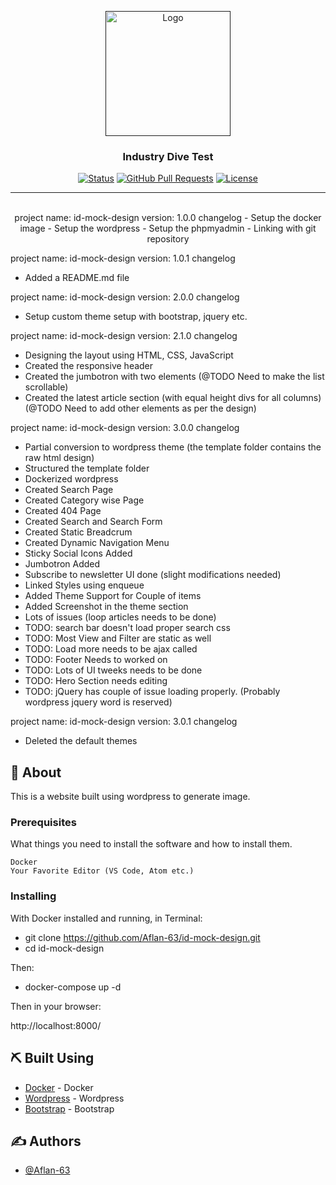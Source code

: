 <p align="center">
  <a href="" rel="noopener">
 <img width=200px src="https://www.ajournalofmusicalthings.com/wp-content/uploads/dot-com.jpg" alt="Logo"></a>
</p>

<h3 align="center">Industry Dive Test</h3>

<div align="center">

[![Status](https://img.shields.io/badge/status-active-success.svg)]()
[![GitHub Pull Requests](https://img.shields.io/github/issues-pr/kylelobo/The-Documentation-Compendium.svg)](https://github.com/kylelobo/The-Documentation-Compendium/pulls)
[![License](https://img.shields.io/badge/license-MIT-blue.svg)](/LICENSE)

</div>

---

<p align="center"> 
    <br> 
    project name: id-mock-design
version: 1.0.0
changelog
- Setup the docker image
- Setup the wordpress
- Setup the phpmyadmin
- Linking with git repository

project name: id-mock-design
version: 1.0.1
changelog

- Added a README.md file

project name: id-mock-design
version: 2.0.0
changelog

- Setup custom theme setup with bootstrap, jquery etc.

project name: id-mock-design
version: 2.1.0
changelog

- Designing the layout using HTML, CSS, JavaScript
- Created the responsive header
- Created the jumbotron with two elements (@TODO Need to make the list scrollable)
- Created the latest article section (with equal height divs for all columns) (@TODO Need to add other elements as per the design)

project name: id-mock-design
version: 3.0.0
changelog

- Partial conversion to wordpress theme (the template folder contains the raw html design)
- Structured the template folder
- Dockerized wordpress
- Created Search Page
- Created Category wise Page
- Created 404 Page
- Created Search and Search Form
- Created Static Breadcrum
- Created Dynamic Navigation Menu
- Sticky Social Icons Added
- Jumbotron Added
- Subscribe to newsletter UI done (slight modifications needed)
- Linked Styles using enqueue
- Added Theme Support for Couple of items
- Added Screenshot in the theme section
- Lots of issues (loop articles needs to be done)
- TODO: search bar doesn't load proper search css
- TODO: Most View and Filter are static as well
- TODO: Load more needs to be ajax called
- TODO: Footer Needs to worked on
- TODO: Lots of UI tweeks needs to be done
- TODO: Hero Section needs editing
- TODO: jQuery has couple of issue loading properly. (Probably wordpress jquery word is reserved)

project name: id-mock-design
version: 3.0.1
changelog

- Deleted the default themes

</p>

## 🧐 About <a name = "about"></a>

This is a website built using wordpress to generate image.

### Prerequisites

What things you need to install the software and how to install them.

```
Docker
Your Favorite Editor (VS Code, Atom etc.)
```

### Installing

With Docker installed and running, in Terminal:

- git clone https://github.com/Aflan-63/id-mock-design.git
- cd id-mock-design

Then:

- docker-compose up -d

Then in your browser:

http://localhost:8000/

## ⛏️ Built Using <a name = "built_using"></a>

- [Docker](https://www.docker.com/) - Docker
- [Wordpress](https://wordpress.org/download/) - Wordpress
- [Bootstrap](https://getbootstrap.com/) - Bootstrap

## ✍️ Authors <a name = "authors"></a>

- [@Aflan-63](https://github.com/Aflan-63)
